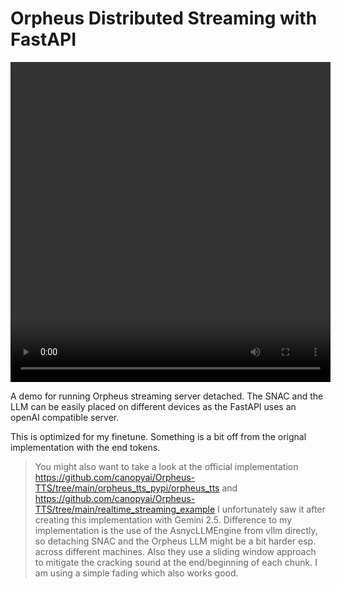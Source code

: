 # Orpheus Distributed Streaming with FastAPI
<p align="center">
  <video width="512" height="512" controls>
    <source src="https://github.com/SebastianBodza/Orpheus_Distributed_FastAPI/raw/refs/heads/main/eraTOV-fw57rwZgC.mp4" type="video/mp4">
    Your browser does not support the video tag.
  </video>
</p>

A demo for running Orpheus streaming server detached. The SNAC and the LLM can be easily placed on different devices as the FastAPI uses an openAI compatible server. 

This is optimized for my finetune. Something is a bit off from the orignal implementation with the end tokens. 


> You might also want to take a look at the official implementation https://github.com/canopyai/Orpheus-TTS/tree/main/orpheus_tts_pypi/orpheus_tts and https://github.com/canopyai/Orpheus-TTS/tree/main/realtime_streaming_example 
> I unfortunately saw it after creating this implementation with Gemini 2.5. Difference to my implementation is the use of the AsnycLLMEngine from vllm directly, so detaching SNAC and the Orpheus LLM might be a bit harder esp. across different machines. Also they use a sliding window approach to mitigate the cracking sound at the end/beginning of each chunk. I am using a simple fading which also works good. 

